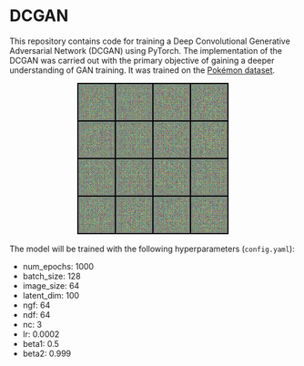 # DCGAN
This repository contains code for training a Deep Convolutional Generative Adversarial Network (DCGAN) using PyTorch. 
The implementation of the DCGAN was carried out with the primary objective of gaining a deeper understanding of GAN training. 
It was trained on the [Pokémon dataset](https://www.kaggle.com/kvpratama/pokemon-images-dataset).

<p align="center">
  <img src="pokemon_animation.gif" alt="animated" />
</p>

The model will be trained with the following hyperparameters (`config.yaml`):
* num_epochs: 1000
* batch_size: 128
* image_size: 64
* latent_dim: 100
* ngf: 64
* ndf: 64
* nc: 3
* lr: 0.0002
* beta1: 0.5
* beta2: 0.999

